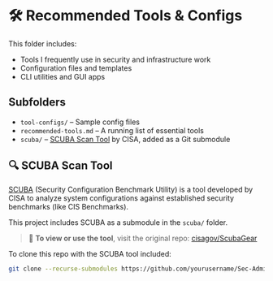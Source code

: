 # 🛠️ Recommended Tools & Configs

This folder includes:
- Tools I frequently use in security and infrastructure work
- Configuration files and templates
- CLI utilities and GUI apps

## Subfolders
- `tool-configs/` – Sample config files
- `recommended-tools.md` – A running list of essential tools
- `scuba/` – [SCUBA Scan Tool](https://github.com/cisagov/ScubaGear) by CISA, added as a Git submodule

## 🔍 SCUBA Scan Tool

[SCUBA](https://github.com/cisagov/ScubaGear) (Security Configuration Benchmark Utility) is a tool developed by CISA to analyze system configurations against established security benchmarks (like CIS Benchmarks).

This project includes SCUBA as a submodule in the `scuba/` folder.

> 🔗 **To view or use the tool**, visit the original repo: [cisagov/ScubaGear](https://github.com/cisagov/ScubaGear)

To clone this repo with the SCUBA tool included:
```bash
git clone --recurse-submodules https://github.com/yourusername/Sec-Admin-Journal.git
